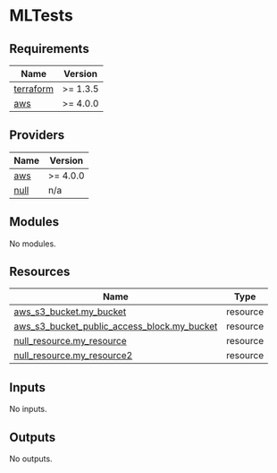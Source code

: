 # MLTests

<!-- BEGIN_TF_DOCS -->
## Requirements

| Name | Version |
|------|---------|
| <a name="requirement_terraform"></a> [terraform](#requirement\_terraform) | >= 1.3.5 |
| <a name="requirement_aws"></a> [aws](#requirement\_aws) | >= 4.0.0 |

## Providers

| Name | Version |
|------|---------|
| <a name="provider_aws"></a> [aws](#provider\_aws) | >= 4.0.0 |
| <a name="provider_null"></a> [null](#provider\_null) | n/a |

## Modules

No modules.

## Resources

| Name | Type |
|------|------|
| [aws_s3_bucket.my_bucket](https://registry.terraform.io/providers/hashicorp/aws/latest/docs/resources/s3_bucket) | resource |
| [aws_s3_bucket_public_access_block.my_bucket](https://registry.terraform.io/providers/hashicorp/aws/latest/docs/resources/s3_bucket_public_access_block) | resource |
| [null_resource.my_resource](https://registry.terraform.io/providers/hashicorp/null/latest/docs/resources/resource) | resource |
| [null_resource.my_resource2](https://registry.terraform.io/providers/hashicorp/null/latest/docs/resources/resource) | resource |

## Inputs

No inputs.

## Outputs

No outputs.
<!-- END_TF_DOCS -->